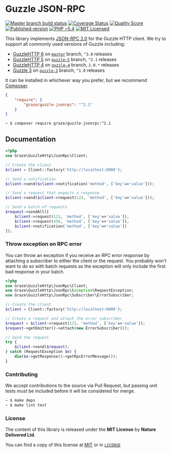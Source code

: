 # Guzzle JSON-RPC

[![Master branch build status][ico-build]][travis]
[![Coverage Status][ico-coverage]][coverage]
[![Quality Score][ico-quality]][quality]
[![Published version][ico-package]][package]
[![PHP ~5.4][ico-engine]][lang]
[![MIT Licensed][ico-license]][license]

This library implements [JSON-RPC 2.0][jsonrpc] for the Guzzle HTTP client. We
try to support all commonly used versions of Guzzle including:

- [GuzzleHTTP 6][guzzle] on [`master`][branch-master] branch, `^3.0` releases
- [GuzzleHTTP 5][guzzle] on [`guzzle-5`][branch-5] branch, `^2.1` releases
- [GuzzleHTTP 4][guzzle] on [`guzzle-4`][branch-4] branch, `2.0.*` releases
- [Guzzle 3][guzzle-3] on [`guzzle-3`][branch-3] branch, `^1.0` releases

It can be installed in whichever way you prefer, but we recommend [Composer][package].

```json
{
    "require": {
        "graze/guzzle-jsonrpc": "^2.1"
    }
}
```

```shell
~ $ composer require graze/guzzle-jsonrpc:^2.1
```

## Documentation

```php
<?php
use Graze\GuzzleHttp\JsonRpc\Client;

// Create the client
$client = Client::factory('http://localhost:8000');

// Send a notification
$client->send($client->notification('method', ['key'=>'value']));

// Send a request that expects a response
$client->send($client->request(123, 'method', ['key'=>'value']));

// Send a batch of requests
$request->sendAll([
    $client->request(123, 'method', ['key'=>'value']),
    $client->request(456, 'method', ['key'=>'value']),
    $client->notification('method', ['key'=>'value'])
]);
```

### Throw exception on RPC error

You can throw an exception if you receive an RPC error response by attaching a
subscriber to either the client or the request. You probably won't want to do so
with batch requests as the exception will only include the first bad response in
your batch.

```php
<?php
use Graze\GuzzleHttp\JsonRpc\Client;
use Graze\GuzzleHttp\JsonRpc\Exception\RequestException;
use Graze\GuzzleHttp\JsonRpc\Subscriber\ErrorSubscriber;

// Create the client
$client = Client::factory('http://localhost:8000');

// Create a request and attach the error subscriber
$request = $client->request(123, 'method', ['key'=>'value']);
$request->getEmitter()->attach(new ErrorSubscriber());

// Send the request
try {
    $client->send($request);
} catch (RequestException $e) {
    die($e->getResponse()->getRpcErrorMessage());
}
```

### Contributing

We accept contributions to the source via Pull Request,
but passing unit tests must be included before it will be considered for merge.

```bash
~ $ make deps
~ $ make lint test
```

### License

The content of this library is released under the **MIT License** by
**Nature Delivered Ltd**.

You can find a copy of this license at
[MIT][mit] or in [`LICENSE`][license]

<!-- Links -->
[mit]: http://www.opensource.org/licenses/mit
[travis]: https://travis-ci.org/graze/guzzle-jsonrpc
[lang]: http://php.net
[package]: https://packagist.org/packages/graze/guzzle-jsonrpc
[coverage]: https://scrutinizer-ci.com/g/graze/guzzle-jsonrpc/guzzle-5/code-structure
[quality]: https://scrutinizer-ci.com/g/graze/guzzle-jsonrpc/guzzle-5
[ico-license]: http://img.shields.io/packagist/l/graze/guzzle-jsonrpc.svg?style=flat
[ico-package]: http://img.shields.io/packagist/v/graze/guzzle-jsonrpc.svg?style=flat
[ico-build]: http://img.shields.io/travis/graze/guzzle-jsonrpc/guzzle-5.svg?style=flat
[ico-engine]: http://img.shields.io/badge/php-~5.4-8892BF.svg?style=flat
[ico-coverage]: https://img.shields.io/scrutinizer/coverage/g/graze/guzzle-jsonrpc/guzzle-5.svg?style=flat
[ico-quality]: https://img.shields.io/scrutinizer/g/graze/guzzle-jsonrpc/guzzle-5.svg?style=flat
[vagrant]: http://vagrantup.com
[jsonrpc]: http://jsonrpc.org/specification
[guzzle]: https://github.com/guzzle/guzzle
[guzzle-3]: https://github.com/guzzle/guzzle3
[branch-3]: https://github.com/graze/guzzle-jsonrpc/tree/guzzle-3
[branch-4]: https://github.com/graze/guzzle-jsonrpc/tree/guzzle-4
[branch-5]: https://github.com/graze/guzzle-jsonrpc/tree/guzzle-5
[branch-master]: https://github.com/graze/guzzle-jsonrpc
[license]: LICENSE
